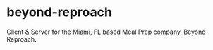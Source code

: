 # beyond-reproach
Client &amp; Server for the Miami, FL based Meal Prep company, Beyond Reproach.


